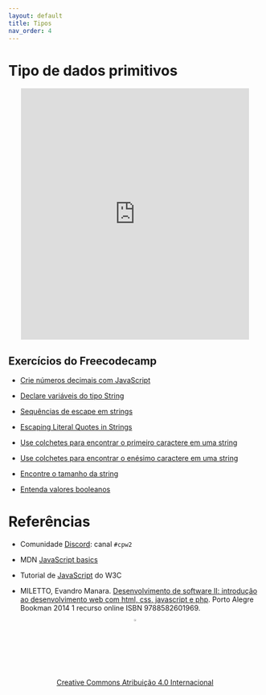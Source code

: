 ```yaml
---
layout: default
title: Tipos
nav_order: 4
---
```


# Tipo de dados primitivos
<center>
<iframe src="https://cpw2.rpmhub.dev/tipos/slides/index.html#/" title="Tipos" width="90%" height="500" style="border:none;"></iframe>
</center>

## Exercícios do Freecodecamp

* [Crie números decimais com JavaScript](https://www.freecodecamp.org/learn/javascript-algorithms-and-data-structures/basic-javascript/create-decimal-numbers-with-javascript)

* [Declare variáveis do tipo String](https://www.freecodecamp.org/learn/javascript-algorithms-and-data-structures/basic-javascript/declare-string-variables)

* [Sequências de escape em strings](https://www.freecodecamp.org/learn/javascript-algorithms-and-data-structures/basic-javascript/escape-sequences-in-strings)

* [Escaping Literal Quotes in Strings](https://www.freecodecamp.org/learn/javascript-algorithms-and-data-structures/basic-javascript/escaping-literal-quotes-in-strings)

* [Use colchetes para encontrar o primeiro caractere em uma string](https://www.freecodecamp.org/learn/javascript-algorithms-and-data-structures/basic-javascript/use-bracket-notation-to-find-the-first-character-in-a-string)

* [Use colchetes para encontrar o enésimo caractere em uma string](https://www.freecodecamp.org/learn/javascript-algorithms-and-data-structures/basic-javascript/use-bracket-notation-to-find-the-nth-to-last-character-in-a-string)

* [Encontre o tamanho da string](https://www.freecodecamp.org/learn/javascript-algorithms-and-data-structures/basic-javascript/find-the-length-of-a-string)

* [Entenda valores booleanos](https://www.freecodecamp.org/learn/javascript-algorithms-and-data-structures/basic-javascript/understanding-boolean-values)

# Referências

* Comunidade [Discord](https://discord.com/invite/C29cqvm): canal `#cpw2`

* MDN [JavaScript basics](https://developer.mozilla.org/en-US/docs/Learn/Getting_started_with_the_web/JavaScript_basics)

* Tutorial de [JavaScript](http://www.w3schools.com/js) do W3C

* MILETTO, Evandro Manara. [Desenvolvimento de software II: introdução ao desenvolvimento web com html, css, javascript e php](https://biblioteca.ifrs.edu.br/pergamum_ifrs/biblioteca_s/acesso_login.php?cod_acervo_acessibilidade=5020682&acesso=aHR0cHM6Ly9pbnRlZ3JhZGEubWluaGFiaWJsaW90ZWNhLmNvbS5ici9ib29rcy85Nzg4NTgyNjAxOTY5&label=acesso%20restrito). Porto Alegre Bookman 2014 1 recurso online ISBN 9788582601969.

<center>
<a href="https://github.com/rodrigoprestesmachado" target="blanck"><img src="../imgs/logo.png" alt="Rodrigo Prestes Machado" width="3%" height="3%" border=0 style="border:0; text-decoration:none; outline:none"></a><br/>
<a rel="license" href="http://creativecommons.org/licenses/by/4.0/">Creative Commons Atribuição 4.0 Internacional</a>
